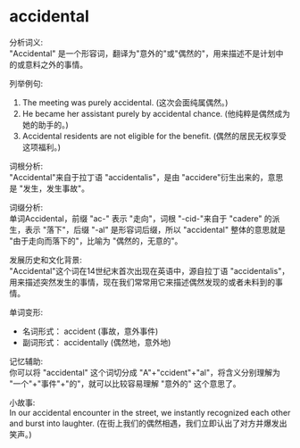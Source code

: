 # accidental

分析词义:  
"Accidental" 是一个形容词，翻译为"意外的"或"偶然的"，用来描述不是计划中的或意料之外的事情。

  

列举例句:

  

1.  The meeting was purely accidental. (这次会面纯属偶然。)
2.  He became her assistant purely by accidental chance. (他纯粹是偶然成为她的助手的。)
3.  Accidental residents are not eligible for the benefit. (偶然的居民无权享受这项福利。)

  

词根分析:  
"Accidental"来自于拉丁语 "accidentalis"，是由 "accidere"衍生出来的，意思是 "发生，发生事故"。

  

词缀分析:  
单词Accidental，前缀 "ac-" 表示 "走向"，词根 "-cid-"来自于 "cadere" 的派生，表示 "落下"，后缀 "-al" 是形容词后缀，所以 "accidental" 整体的意思就是 "由于走向而落下的"，比喻为 "偶然的，无意的"。

  

发展历史和文化背景:  
"Accidental"这个词在14世纪末首次出现在英语中，源自拉丁语 "accidentalis"，用来描述突然发生的事情，现在我们常常用它来描述偶然发现的或者未料到的事情。

  

单词变形:

  

*   名词形式： accident (事故，意外事件)
*   副词形式： accidentally (偶然地，意外地)

  

记忆辅助:  
你可以将 "accidental" 这个词切分成 "A"+"ccident"+"al"，将含义分别理解为 "一个"+"事件"+"的"，就可以比较容易理解 "意外的" 这个意思了。

  

小故事:  
In our accidental encounter in the street, we instantly recognized each other and burst into laughter. (在街上我们的偶然相遇，我们立即认出了对方并爆发出笑声。)
